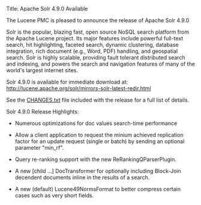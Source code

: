 Title: Apache Solr 4.9.0 Available

The Lucene PMC is pleased to announce the release of Apache Solr 4.9.0

Solr is the popular, blazing fast, open source NoSQL search platform
from the Apache Lucene project. Its major features include powerful
full-text search, hit highlighting, faceted search, dynamic
clustering, database integration, rich document (e.g., Word, PDF)
handling, and geospatial search.  Solr is highly scalable, providing
fault tolerant distributed search and indexing, and powers the search
and navigation features of many of the world's largest internet sites.

Solr 4.9.0 is available for immediate download at:
  <http://lucene.apache.org/solr/mirrors-solr-latest-redir.html>

See the [CHANGES.txt](/solr/4_9_0/changes/Changes.html)
file included with the release for a full list of details.

Solr 4.9.0 Release Highlights:

* Numerous optimizations for doc values search-time performance

* Allow a client application to request the minium achieved replication
  factor for an update request (single or batch) by sending an optional
  parameter "min_rf".

* Query re-ranking support with the new ReRankingQParserPlugin.

* A new [child ...] DocTransformer for optionally including Block-Join
  decendent documents inline in the results of a search.

* A new (default) Lucene49NormsFormat to better compress certain cases
  such as very short fields.

